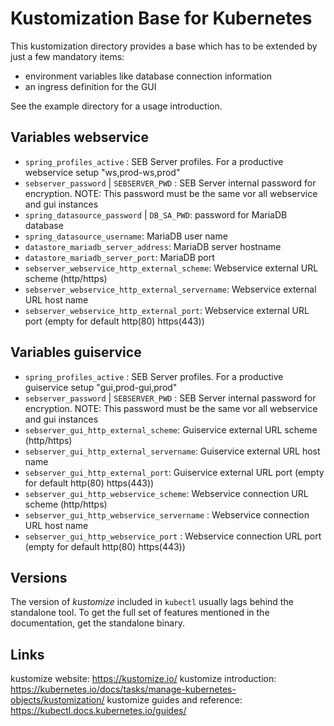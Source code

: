 Kustomization Base for Kubernetes
=================================

This kustomization directory provides a base which has to be extended by just a few
mandatory items:

 - environment variables like database connection information
 - an ingress definition for the GUI

 See the example directory for a usage introduction.

Variables webservice
--------------------

 - `spring_profiles_active` : SEB Server profiles. For a productive webservice setup "ws,prod-ws,prod"
 - `sebserver_password` | `SEBSERVER_PWD` : SEB Server internal password for encryption. NOTE: This password must be the same vor all webservice and gui instances
 - `spring_datasource_password` | `DB_SA_PWD`: password for MariaDB database
 - `spring_datasource_username`: MariaDB user name
 - `datastore_mariadb_server_address`: MariaDB server hostname
 - `datastore_mariadb_server_port`: MariaDB port
 - `sebserver_webservice_http_external_scheme`: Webservice external URL scheme (http/https)
 - `sebserver_webservice_http_external_servername`: Webservice external URL host name
 - `sebserver_webservice_http_external_port`: Webservice external URL port (empty for default http(80) https(443))
 
 
 Variables guiservice
---------------------

 - `spring_profiles_active` : SEB Server profiles. For a productive guiservice setup "gui,prod-gui,prod"
 - `sebserver_password` | `SEBSERVER_PWD` : SEB Server internal password for encryption. NOTE: This password must be the same vor all webservice and gui instances
 - `sebserver_gui_http_external_scheme`: Guiservice external URL scheme (http/https)
 - `sebserver_gui_http_external_servername`: Guiservice external URL host name
 - `sebserver_gui_http_external_port`: Guiservice external URL port (empty for default http(80) https(443))
 - `sebserver_gui_http_webservice_scheme`: Webservice connection URL scheme (http/https)
 - `sebserver_gui_http_webservice_servername` : Webservice connection URL host name
 - `sebserver_gui_http_webservice_port` : Webservice connection URL port (empty for default http(80) https(443))


Versions
--------

The version of *kustomize* included in `kubectl` usually lags behind the standalone tool.
To get the full set of features mentioned in the documentation, get the standalone binary.

Links
-----

kustomize website: https://kustomize.io/
kustomize introduction: https://kubernetes.io/docs/tasks/manage-kubernetes-objects/kustomization/
kustomize guides and reference: https://kubectl.docs.kubernetes.io/guides/
